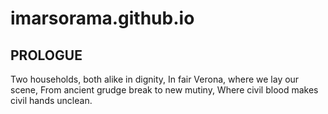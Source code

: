 # imarsorama.github.io

## PROLOGUE

Two households, both alike in dignity,
In fair Verona, where we lay our scene,
From ancient grudge break to new mutiny,
Where civil blood makes civil hands unclean.
